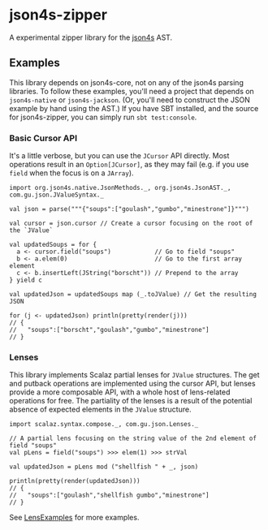 json4s-zipper
=============

A experimental zipper library for the [json4s][1] AST.

## Examples

This library depends on json4s-core, not on any of the json4s parsing libraries. To follow these examples, you'll need
a project that depends on `json4s-native` or `json4s-jackson`. (Or, you'll need to construct the JSON example by hand
using the AST.) If you have SBT installed, and the source for json4s-zipper, you can simply run `sbt test:console`.

### Basic Cursor API

It's a little verbose, but you can use the `JCursor` API directly. Most operations result in an `Option[JCursor]`, as
they may fail (e.g. if you use `field` when the focus is on a `JArray`).

    import org.json4s.native.JsonMethods._, org.json4s.JsonAST._, com.gu.json.JValueSyntax._

    val json = parse("""{"soups":["goulash","gumbo","minestrone"]}""")

    val cursor = json.cursor // Create a cursor focusing on the root of the `JValue`

    val updatedSoups = for {
      a <- cursor.field("soups")            // Go to field "soups"
      b <- a.elem(0)                        // Go to the first array element
      c <- b.insertLeft(JString("borscht")) // Prepend to the array
    } yield c

    val updatedJson = updatedSoups map (_.toJValue) // Get the resulting JSON

    for (j <- updatedJson) println(pretty(render(j)))
    // {
    //   "soups":["borscht","goulash","gumbo","minestrone"]
    // }

### Lenses

This library implements Scalaz partial lenses for `JValue` structures. The get and putback operations are implemented
using the cursor API, but lenses provide a more composable API, with a whole host of lens-related operations for free.
The partiality of the lenses is a result of the potential absence of expected elements in the `JValue` structure.

    import scalaz.syntax.compose._, com.gu.json.Lenses._

    // A partial lens focusing on the string value of the 2nd element of field "soups"
    val pLens = field("soups") >>> elem(1) >>> strVal

    val updatedJson = pLens mod ("shellfish " + _, json)

    println(pretty(render(updatedJson)))
    // {
    //   "soups":["goulash","shellfish gumbo","minestrone"]
    // }

See [LensExamples][2] for more examples.

[1]: http://json4s.org/
[2]: https://github.com/bmjames/json4s-zipper/blob/master/src/test/scala/com/gu/json/LensExamples.scala
